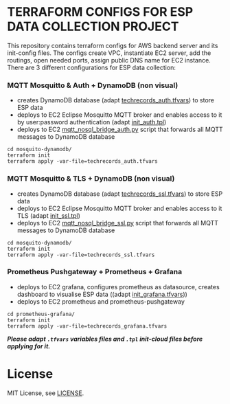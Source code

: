 # TERRAFORM CONFIGS FOR ESP DATA COLLECTION PROJECT

This repository contains terraform configs for AWS backend server and its init-config files. The configs create VPC, instantiate EC2 server, add the routings, open needed ports, assign public DNS name for EC2 instance. There are 3 different configurations for ESP data collection:

### MQTT Mosquitto & Auth + DynamoDB (non visual)
- creates DynamoDB database (adapt [techrecords_auth.tfvars](mosquito-dynamodb/techrecords_auth.tfvars)) to store ESP data
- deploys to EC2 Eclipse Mosquitto MQTT broker and enables access to it by user:password authentication (adapt [init_auth.tpl](mosquito-dynamodb/init_auth.tpl))
- deploys to EC2 [mqtt_nosql_bridge_auth.py](https://github.com/bespsm/esp-data-collection-srv/blob/main/script/mqtt_nosql_bridge_auth.py) script that forwards all MQTT messages to DynamoDB database
```
cd mosquito-dynamodb/
terraform init
terraform apply -var-file=techrecords_auth.tfvars
```

### MQTT Mosquitto & TLS + DynamoDB (non visual)
- creates DynamoDB database (adapt [techrecords_ssl.tfvars](mosquito-dynamodb/techrecords_ssl.tfvars)) to store ESP data
- deploys to EC2 Eclipse Mosquitto MQTT broker and enables access to it TLS (adapt [init_ssl.tpl](mosquito-dynamodb/init_ssl.tpl))
- deploys to EC2 [mqtt_nosql_bridge_ssl.py](https://github.com/bespsm/esp-data-collection-srv/blob/main/script/mqtt_nosql_bridge_ssl.py) script that forwards all MQTT messages to DynamoDB database
```
cd mosquito-dynamodb/
terraform init
terraform apply -var-file=techrecords_ssl.tfvars
```

### Prometheus Pushgateway + Prometheus + Grafana
- deploys to EC2 grafana, configures prometheus as datasource, creates dashboard to visualise ESP data ((adapt [init_grafana.tfvars](prometheus-grafana/techrecords_auth.tfvars)))
- deploys to EC2 prometheus and prometheus-pushgateway
```
cd prometheus-grafana/
terraform init
terraform apply -var-file=techrecords_grafana.tfvars
```

***Please adapt `.tfvars` variables files and `.tpl` init-cloud files before applying for it.***

License
=======

MIT License, see [LICENSE](LICENSE).